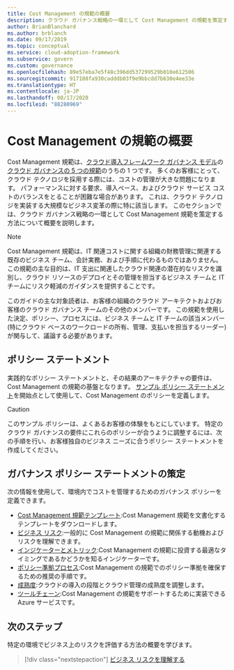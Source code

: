 ```yaml
---
title: Cost Management の規範の概要
description: クラウド ガバナンス戦略の一環として Cost Management の規範を策定する方法について説明します。
author: BrianBlanchard
ms.author: brblanch
ms.date: 09/17/2019
ms.topic: conceptual
ms.service: cloud-adoption-framework
ms.subservice: govern
ms.custom: governance
ms.openlocfilehash: 89e57eba7e5f48c396dd537299529b010e612506
ms.sourcegitcommit: 917188fa930cadddb03f9e9bbcdd7b630e4ee33e
ms.translationtype: HT
ms.contentlocale: ja-JP
ms.lasthandoff: 08/17/2020
ms.locfileid: "88280969"
---
```

# <a name="cost-management-discipline-overview"></a>Cost Management の規範の概要

Cost Management 規範は、[クラウド導入フレームワーク ガバナンス モデル](../index.md)の[クラウド ガバナンスの 5 つの規範](../governance-disciplines.md)のうちの 1 つです。 多くのお客様にとって、クラウド テクノロジを採用する際には、コストの管理が大きな問題になります。 パフォーマンスに対する要求、導入ペース、およびクラウド サービス コストのバランスをとることが困難な場合があります。 これは、クラウド テクノロジを実装する大規模なビジネス変革の際に特に該当します。 このセクションでは、クラウド ガバナンス戦略の一環として Cost Management 規範を策定する方法について概要を説明します。

> [!NOTE]
> Cost Management 規範は、IT 関連コストに関する組織の財務管理に関連する既存のビジネス チーム、会計実務、および手順に代わるものではありません。 この規範の主な目的は、IT 支出に関連したクラウド関連の潜在的なリスクを識別し、クラウド リソースのデプロイとその管理を担当するビジネス チームと IT チームにリスク軽減のガイダンスを提供することです。

このガイドの主な対象読者は、お客様の組織のクラウド アーキテクトおよびお客様のクラウド ガバナンス チームのその他のメンバーです。 この規範を使用した決定、ポリシー、プロセスには、ビジネス チームと IT チームの該当メンバー (特にクラウド ベースのワークロードの所有、管理、支払いを担当するリーダー) が関与して、議論する必要があります。

## <a name="policy-statements"></a>ポリシー ステートメント

実践的なポリシー ステートメントと、その結果のアーキテクチャの要件は、Cost Management の規範の基盤となります。 [サンプル ポリシー ステートメント](./policy-statements.md)を開始点として使用して、Cost Management のポリシーを定義します。

> [!CAUTION]
> このサンプル ポリシーは、よくあるお客様の体験をもとにしています。 特定のクラウド ガバナンスの要件にこれらのポリシーが合うように調整するには、次の手順を行い、お客様独自のビジネス ニーズに合うポリシー ステートメントを作成してください。

## <a name="develop-governance-policy-statements"></a>ガバナンス ポリシー ステートメントの策定

次の情報を使用して、環境内でコストを管理するためのガバナンス ポリシーを定義できます。

<!-- markdownlint-disable MD033 -->

- [Cost Management 規範テンプレート](./template.md):Cost Management 規範を文書化するテンプレートをダウンロードします。
- [ビジネス リスク](./business-risks.md):一般的に Cost Management の規範に関係する動機およびリスクを理解できます。
- [インジケーターとメトリック](./metrics-tolerance.md):Cost Management の規範に投資する最適なタイミングであるかどうかを知るインジケーターです。
- [ポリシー準拠プロセス](./compliance-processes.md):Cost Management の規範でのポリシー準拠を確保するための推奨の手順です。
- [成熟度](./discipline-improvement.md):クラウドの導入の段階とクラウド管理の成熟度を調整します。
- [ツールチェーン](./toolchain.md):Cost Management の規範をサポートするために実装できる Azure サービスです。

## <a name="next-steps"></a>次のステップ

特定の環境でビジネス上のリスクを評価する方法の概要を学びます。

> [!div class="nextstepaction"]
> [ビジネス リスクを理解する](./business-risks.md)

<!-- markdownlint-enable MD033 -->
